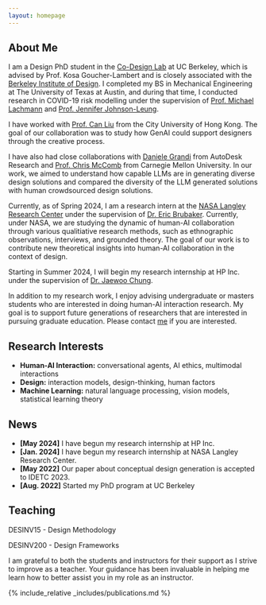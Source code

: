 ```yaml
---
layout: homepage
---
```


## About Me

I am a Design PhD student in the [Co-Design Lab](https://codesign.berkeley.edu/) at UC Berkeley, which is advised by Prof. Kosa Goucher-Lambert and is closely associated with the [Berkeley Institute of Design](https://bid.berkeley.edu/). I completed my BS in Mechanical Engineering at The University of Texas at Austin, and during that time, I conducted research in COVID-19 risk modelling under the supervision of [Prof. Michael Lachmann](https://www.santafe.edu/people/profile/michael-lachmann) and [Prof. Jennifer Johnson-Leung](https://www.uidaho.edu/sci/mathstat/our-people/faculty/jenfns).

I have worked with [Prof. Can Liu](https://sweb.cityu.edu.hk/canliu/index.html) from the City University of Hong Kong. The goal of our collaboration was to study how GenAI could support designers through the creative process. 

I have also had close collaborations with [Daniele Grandi](https://www.danielegrandi.com/) from AutoDesk Research and [Prof. Chris McComb](https://engineering.cmu.edu/directory/bios/mccomb-christopher.html) from Carnegie Mellon University. In our work, we aimed to understand how capable LLMs are in generating diverse design solutions and compared the diversity of the LLM generated solutions with human crowdsourced design solutions. 

Currently, as of Spring 2024, I am a research intern at the [NASA Langley Research Center](https://www.nasa.gov/langley/) under the supervision of [Dr. Eric Brubaker](https://www.ericbrubaker.com/). Currently, under NASA, we are studying the dynamic of human-AI collaboration through various qualitiative research methods, such as ethnographic observations, interviews, and grounded theory. The goal of our work is to contribute new theoretical insights into human-AI collaboration in the context of design. 

Starting in Summer 2024, I will begin my research internship at HP Inc. under the supervision of [Dr. Jaewoo Chung](https://www.linkedin.com/in/jaewoo-chung). 

In addition to my research work, I enjoy advising undergraduate or masters students who are interested in doing human-AI interaction research. My goal is to support future generations of researchers that are interested in pursuing graduate education. Please contact [me](kevinma1515@berkeley.edu) if you are interested.


## Research Interests

- **Human-AI Interaction:** conversational agents, AI ethics, multimodal interactions
- **Design:** interaction models, design-thinking, human factors
- **Machine Learning:** natural language processing, vision models, statistical learning theory

## News

- **[May 2024]** I have begun my research internship at HP Inc.
- **[Jan. 2024]** I have begun my research internship at NASA Langley Research Center.
- **[May 2022]** Our paper about conceptual design generation is accepted to IDETC 2023.
- **[Aug. 2022]** Started my PhD program at UC Berkeley

## Teaching

DESINV15 - Design Methodology 

DESINV200 - Design Frameworks

I am grateful to both the students and instructors for their support as I strive to improve as a teacher. Your guidance has been invaluable in helping me learn how to better assist you in my role as an instructor.


{% include_relative _includes/publications.md %}


